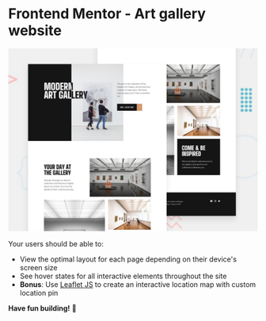 # Frontend Mentor - Art gallery website

![Design preview for the Art gallery website coding challenge](./preview.jpg)


Your users should be able to:

- View the optimal layout for each page depending on their device's screen size
- See hover states for all interactive elements throughout the site
- **Bonus**: Use [Leaflet JS](https://leafletjs.com/) to create an interactive location map with custom location pin


**Have fun building!** 🚀
